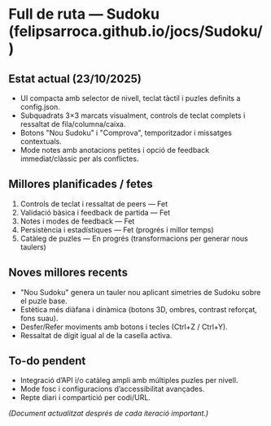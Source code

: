 # Full de ruta — Sudoku (felipsarroca.github.io/jocs/Sudoku/)

## Estat actual (23/10/2025)
- UI compacta amb selector de nivell, teclat tàctil i puzles definits a config.json.
- Subquadrats 3×3 marcats visualment, controls de teclat complets i ressaltat de fila/columna/caixa.
- Botons "Nou Sudoku" i "Comprova", temporitzador i missatges contextuals.
- Mode notes amb anotacions petites i opció de feedback immediat/clàssic per als conflictes.

## Millores planificades / fetes

1. Controls de teclat i ressaltat de peers — Fet
2. Validació bàsica i feedback de partida — Fet
3. Notes i modes de feedback — Fet
4. Persistència i estadístiques — Fet (progrés i millor temps)
5. Catàleg de puzles — En progrés (transformacions per generar nous taulers)

## Noves millores recents
- "Nou Sudoku" genera un tauler nou aplicant simetries de Sudoku sobre el puzle base.
- Estètica més diàfana i dinàmica (botons 3D, ombres, contrast reforçat, fons suau).
- Desfer/Refer moviments amb botons i tecles (Ctrl+Z / Ctrl+Y).
- Ressaltat de dígit igual al de la casella activa.

## To-do pendent
- Integració d’API i/o catàleg ampli amb múltiples puzles per nivell.
- Mode fosc i configuracions d’accessibilitat avançades.
- Repte diari i compartició per codi/URL.

*(Document actualitzat després de cada iteració important.)*
